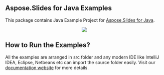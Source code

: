 ## Aspose.Slides for Java Examples

This package contains Java Example Project for [Aspose.Slides for Java](https://products.aspose.com/slides/java).

<p align="center">
  <a title="Download complete Aspose.Slides for Java source code" href="https://github.com/aspose-slides/Aspose.Slides-for-Java/archive/refs/heads/master.zip">
	<img src="https://raw.github.com/AsposeExamples/java-examples-dashboard/master/images/downloadZip-Button-Large.png" />
  </a>
</p>

## How to Run the Examples?

All the examples are arranged in src folder and any modern IDE like IntelliJ IDEA, Eclipse, Netbeans etc can import the source folder easily. Visit our [documentation website](https://docs.aspose.com/display/slidesjava/How+to+Run+the+Examples) for more details.
